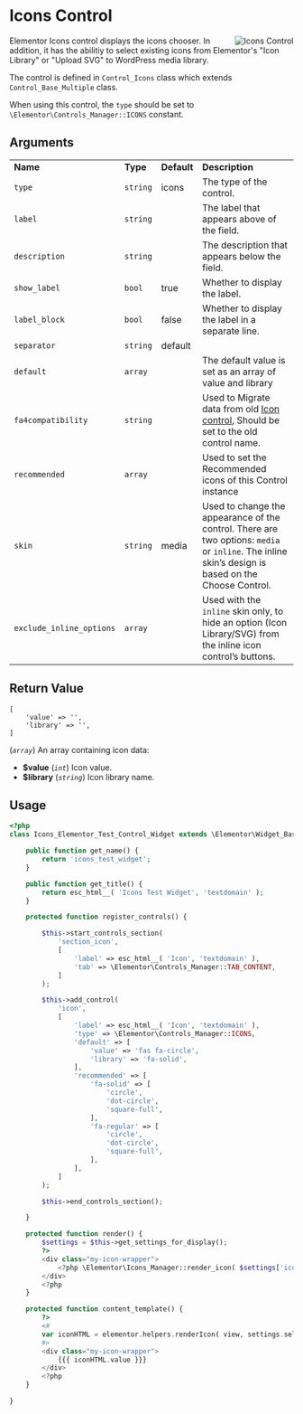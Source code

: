 # Icons Control

<Badge type="tip" vertical="top" text="Elementor Core" /> <Badge type="warning" vertical="top" text="Basic" />

<img :src="$withBase('/assets/img/controls/control-icons.png')" alt="Icons Control" style="float: right;">

Elementor Icons control displays the icons chooser. In addition, it has the abilitiy to select existing icons from Elementor's "Icon Library" or "Upload SVG" to WordPress media library.

The control is defined in `Control_Icons` class which extends `Control_Base_Multiple` class.

When using this control, the `type` should be set to `\Elementor\Controls_Manager::ICONS` constant.

## Arguments

<table>
	<tbody>
		<tr>
			<td><strong>Name</strong></td>
			<td><strong>Type</strong></td>
			<td><strong>Default</strong></td>
			<td><strong>Description</strong></td>
		</tr>
		<tr>
			<td><code>type</code></td>
			<td><code>string</code></td>
			<td>icons</td>
			<td>The type of the control.</td>
		</tr>
		<tr>
			<td><code>label</code></td>
			<td><code>string</code></td>
			<td>&nbsp;</td>
			<td>The label that appears above of the field.</td>
		</tr>
		<tr>
			<td><code>description</code></td>
			<td><code>string</code></td>
			<td>&nbsp;</td>
			<td>The description that appears below the field.</td>
		</tr>
		<tr>
			<td><code>show_label</code></td>
			<td><code>bool</code></td>
			<td>true</td>
			<td>Whether to display the label.</td>
		</tr>
		<tr>
			<td><code>label_block</code></td>
			<td><code>bool</code></td>
			<td>false</td>
			<td>Whether to display the label in a separate line.</td>
		</tr>
		<tr>
			<td><code>separator</code></td>
			<td><code>string</code></td>
			<td>default</td>
			<td>&nbsp;</td>
		</tr>
		<tr>
			<td><code>default</code></td>
			<td><code>array</code></td>
			<td>&nbsp;</td>
			<td>The default value is set as an array of value and library</td>
		</tr>
		<tr>
			<td><code>fa4compatibility</code></td>
			<td><code>string</code></td>
			<td>&nbsp;</td>
			<td>Used to Migrate data from old <a href="./control-icon.html">Icon control</a>, Should be set to the old control name.</td>
		</tr>
		<tr>
			<td><code>recommended</code></td>
			<td><code>array</code></td>
			<td>&nbsp;</td>
			<td>Used to set the Recommended icons of this Control instance</td>
		</tr>
		<tr>
			<td><code>skin</code></td>
			<td><code>string</code></td>
			<td>media</td>
			<td>Used to change the appearance of the control. There are two options: <code>media</code> or <code>inline</code>. The inline skin’s design is based on the Choose Control.</td>
		</tr>
		<tr>
			<td><code>exclude_inline_options</code></td>
			<td><code>array</code></td>
			<td>&nbsp;</td>
			<td>Used with the <code>inline</code> skin only, to hide an option (Icon Library/SVG) from the inline icon control’s buttons.</td>
		</tr>
	</tbody>
</table>

## Return Value

```
[
	'value' => '',
	'library' => '',
]
```

(_`array`_) An array containing icon data:

* **$value** (_`int`_) Icon value.
* **$library** (_`string`_) Icon library name.

## Usage

```php {22-44,53-55,61-66}
<?php
class Icons_Elementor_Test_Control_Widget extends \Elementor\Widget_Base {

	public function get_name() {
		return 'icons_test_widget';
	}

	public function get_title() {
		return esc_html__( 'Icons Test Widget', 'textdomain' );
	}

	protected function register_controls() {

		$this->start_controls_section(
			'section_icon',
			[
				'label' => esc_html__( 'Icon', 'textdomain' ),
				'tab' => \Elementor\Controls_Manager::TAB_CONTENT,
			]
		);

		$this->add_control(
			'icon',
			[
				'label' => esc_html__( 'Icon', 'textdomain' ),
				'type' => \Elementor\Controls_Manager::ICONS,
				'default' => [
					'value' => 'fas fa-circle',
					'library' => 'fa-solid',
				],
				'recommended' => [
					'fa-solid' => [
						'circle',
						'dot-circle',
						'square-full',
					],
					'fa-regular' => [
						'circle',
						'dot-circle',
						'square-full',
					],
				],
			]
		);

		$this->end_controls_section();

	}

	protected function render() {
		$settings = $this->get_settings_for_display();
		?>
		<div class="my-icon-wrapper">
			<?php \Elementor\Icons_Manager::render_icon( $settings['icon'], [ 'aria-hidden' => 'true' ] ); ?>
		</div>
		<?php
	}

	protected function content_template() {
		?>
		<#
		var iconHTML = elementor.helpers.renderIcon( view, settings.selected_icon, { 'aria-hidden': true }, 'i' , 'object' );
		#>
		<div class="my-icon-wrapper">
			{{{ iconHTML.value }}}
		</div>
		<?php
	}

}
```
